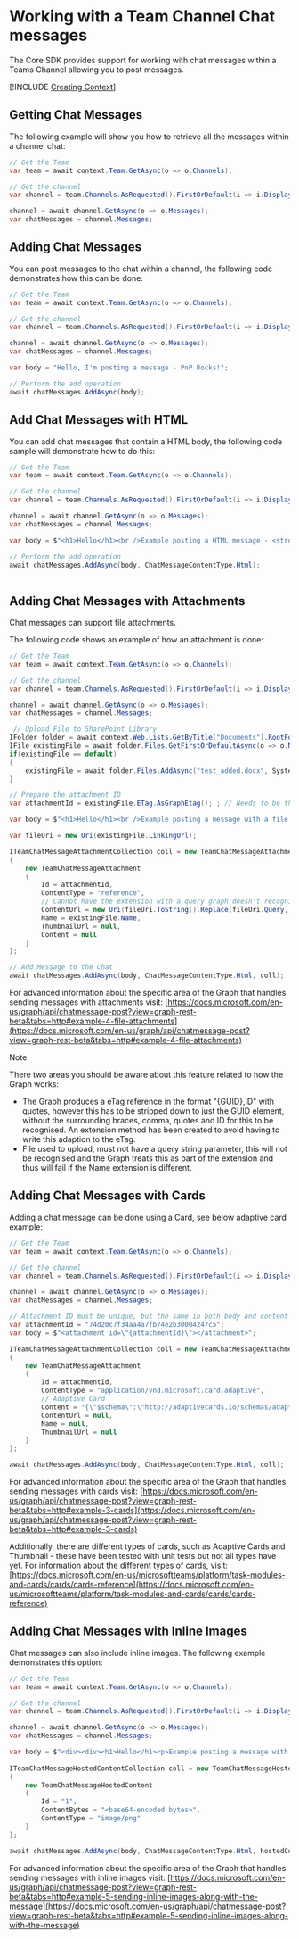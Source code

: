# Working with a Team Channel Chat messages

The Core SDK provides support for working with chat messages within a Teams Channel allowing you to post messages.

[!INCLUDE [Creating Context](fragments/creating-context.md)]

## Getting Chat Messages

The following example will show you how to retrieve all the messages within a channel chat:

```csharp
// Get the Team
var team = await context.Team.GetAsync(o => o.Channels);

// Get the channel               
var channel = team.Channels.AsRequested().FirstOrDefault(i => i.DisplayName == "General");

channel = await channel.GetAsync(o => o.Messages);
var chatMessages = channel.Messages;

```

## Adding Chat Messages

You can post messages to the chat within a channel, the following code demonstrates how this can be done:

```csharp
// Get the Team
var team = await context.Team.GetAsync(o => o.Channels);

// Get the channel
var channel = team.Channels.AsRequested().FirstOrDefault(i => i.DisplayName == "General");

channel = await channel.GetAsync(o => o.Messages);
var chatMessages = channel.Messages;

var body = "Hello, I'm posting a message - PnP Rocks!";

// Perform the add operation
await chatMessages.AddAsync(body);

```

## Add Chat Messages with HTML

You can add chat messages that contain a HTML body, the following code sample will demonstrate how to do this:

```csharp
// Get the Team
var team = await context.Team.GetAsync(o => o.Channels);

// Get the channel
var channel = team.Channels.AsRequested().FirstOrDefault(i => i.DisplayName == "General");

channel = await channel.GetAsync(o => o.Messages);
var chatMessages = channel.Messages;

var body = $"<h1>Hello</h1><br />Example posting a HTML message - <strong>PnP Rocks!</strong>";

// Perform the add operation
await chatMessages.AddAsync(body, ChatMessageContentType.Html);
                
```


## Adding Chat Messages with Attachments

Chat messages can support file attachments.

The following code shows an example of how an attachment is done:

```csharp
// Get the Team
var team = await context.Team.GetAsync(o => o.Channels);

// Get the channel
var channel = team.Channels.AsRequested().FirstOrDefault(i => i.DisplayName == "General");

channel = await channel.GetAsync(o => o.Messages);
var chatMessages = channel.Messages;

 // Upload File to SharePoint Library
IFolder folder = await context.Web.Lists.GetByTitle("Documents").RootFolder.GetAsync();
IFile existingFile = await folder.Files.GetFirstOrDefaultAsync(o => o.Name == "test_added.docx");
if(existingFile == default)
{
    existingFile = await folder.Files.AddAsync("test_added.docx", System.IO.File.OpenRead($"<path-to-file>test.docx"));
}

// Prepare the attachment ID
var attachmentId = existingFile.ETag.AsGraphEtag(); ; // Needs to be the documents eTag - just the GUID part - use this extension method

var body = $"<h1>Hello</h1><br />Example posting a message with a file attachment - <attachment id=\"{attachmentId}\"></attachment>";

var fileUri = new Uri(existingFile.LinkingUrl);

ITeamChatMessageAttachmentCollection coll = new TeamChatMessageAttachmentCollection
{
    new TeamChatMessageAttachment
    {
        Id = attachmentId,
        ContentType = "reference",
        // Cannot have the extension with a query graph doesn't recognise and think its part of file extension - include in docs.
        ContentUrl = new Uri(fileUri.ToString().Replace(fileUri.Query, "")),
        Name = existingFile.Name,
        ThumbnailUrl = null,
        Content = null
    }
};

// Add Message to the Chat
await chatMessages.AddAsync(body, ChatMessageContentType.Html, coll);
```

For advanced information about the specific area of the Graph that handles sending messages with attachments visit:
[https://docs.microsoft.com/en-us/graph/api/chatmessage-post?view=graph-rest-beta&tabs=http#example-4-file-attachments](https://docs.microsoft.com/en-us/graph/api/chatmessage-post?view=graph-rest-beta&tabs=http#example-4-file-attachments)

> [!Note]
> There two areas you should be aware about this feature related to how the Graph works:
> - The Graph produces a eTag reference in the format "{GUID},ID" with quotes, however this has to be stripped down to just the GUID element, without the surrounding braces, comma, quotes and ID for this to be recognised. An extension method has been created to avoid having to write this adaption to the eTag.
> - File used to upload, must not have a query string parameter, this will not be recognised and the Graph treats this as part of the extension and thus will fail if the Name extension is different.

## Adding Chat Messages with Cards

Adding a chat message can be done using a Card, see below adaptive card example:

```csharp
// Get the Team
var team = await context.Team.GetAsync(o => o.Channels);

// Get the channel
var channel = team.Channels.AsRequested().FirstOrDefault(i => i.DisplayName == "General");

channel = await channel.GetAsync(o => o.Messages);
var chatMessages = channel.Messages;

// Attachment ID must be unique, but the same in both body and content properties
var attachmentId = "74d20c7f34aa4a7fb74e2b30004247c5";
var body = $"<attachment id=\"{attachmentId}\"></attachment>";

ITeamChatMessageAttachmentCollection coll = new TeamChatMessageAttachmentCollection
{
    new TeamChatMessageAttachment
    {
        Id = attachmentId,
        ContentType = "application/vnd.microsoft.card.adaptive",
        // Adaptive Card
        Content = "{\"$schema\":\"http://adaptivecards.io/schemas/adaptive-card.json\",\"type\":\"AdaptiveCard\",\"version\":\"1.0\",\"body\":[{\"type\":\"Container\",\"items\":[{\"type\":\"TextBlock\",\"text\":\"Adaptive Card Example\",\"weight\":\"bolder\",\"size\":\"medium\"},{\"type\":\"ColumnSet\",\"columns\":[{\"type\":\"Column\",\"width\":\"auto\",\"items\":[{\"type\":\"Image\",\"url\":\"https://pbs.twimg.com/profile_images/3647943215/d7f12830b3c17a5a9e4afcc370e3a37e_400x400.jpeg\",\"size\":\"small\",\"style\":\"person\"}]},{\"type\":\"Column\",\"width\":\"stretch\",\"items\":[{\"type\":\"TextBlock\",\"text\":\"Matt Hidinger\",\"weight\":\"bolder\",\"wrap\":true},{\"type\":\"TextBlock\",\"spacing\":\"none\",\"text\":\"Created {{DATE(2017-02-14T06:08:39Z,SHORT)}}\",\"isSubtle\":true,\"wrap\":true}]}]}]},{\"type\":\"Container\",\"items\":[{\"type\":\"TextBlock\",\"text\":\"Now that we have defined the main rule sand features of the format ,we need to produce a schema and publish it to GitHub.The schema will be the starting point of our reference documentation.\",\"wrap\":true},{\"type\":\"FactSet\",\"facts\":[{\"title\":\"Board:\",\"value\":\"Adaptive Card\"},{\"title\":\"List:\",\"value\":\"Backlog\"},{\"title\":\"Assigned to:\",\"value\":\"Matt Hidinger\"},{\"title\":\"Duedate:\",\"value\":\"Not set\"}]}]}],\"actions\":[{\"type\":\"Action.ShowCard\",\"title\":\"Set due date\",\"card\":{\"type\":\"AdaptiveCard\",\"body\":[{\"type\":\"Input.Date\",\"id\":\"dueDate\"}],\"actions\":[{\"type\":\"Action.Submit\",\"title\":\"OK\"}]}},{\"type\":\"Action.ShowCard\",\"title\":\"Comment\",\"card\":{\"type\":\"AdaptiveCard\",\"body\":[{\"type\":\"Input.Text\",\"id\":\"comment\",\"isMultiline\":true,\"placeholder\":\"Enter your comment\"}],\"actions\":[{\"type\":\"Action.Submit\",\"title\":\"OK\"}]}}]}",
        ContentUrl = null,
        Name = null,
        ThumbnailUrl = null
    }
};

await chatMessages.AddAsync(body, ChatMessageContentType.Html, coll);

```

For advanced information about the specific area of the Graph that handles sending messages with cards visit:
[https://docs.microsoft.com/en-us/graph/api/chatmessage-post?view=graph-rest-beta&tabs=http#example-3-cards](https://docs.microsoft.com/en-us/graph/api/chatmessage-post?view=graph-rest-beta&tabs=http#example-3-cards)

Additionally, there are different types of cards, such as Adaptive Cards and Thumbnail - these have been tested with unit tests but not all types have yet.
For information about the different types of cards, visit: [https://docs.microsoft.com/en-us/microsoftteams/platform/task-modules-and-cards/cards/cards-reference](https://docs.microsoft.com/en-us/microsoftteams/platform/task-modules-and-cards/cards/cards-reference)


## Adding Chat Messages with Inline Images

Chat messages can also include inline images. The following example demonstrates this option:

```csharp
// Get the Team
var team = await context.Team.GetAsync(o => o.Channels);

// Get the channel
var channel = team.Channels.AsRequested().FirstOrDefault(i => i.DisplayName == "General");

channel = await channel.GetAsync(o => o.Messages);
var chatMessages = channel.Messages;

var body = $"<div><div><h1>Hello</h1><p>Example posting a message with inline image</p><div><span><img height=\"392\" src=\"../hostedContents/1/$value\" width=\"300\" style=\"vertical-align:bottom; width:300px; height:392px\"></span></div></div></div>";
                                
ITeamChatMessageHostedContentCollection coll = new TeamChatMessageHostedContentCollection
{
    new TeamChatMessageHostedContent
    {
        Id = "1",
        ContentBytes = "<base64-encoded bytes>",
        ContentType = "image/png"
    }
};

await chatMessages.AddAsync(body, ChatMessageContentType.Html, hostedContents: coll);
```
For advanced information about the specific area of the Graph that handles sending messages with inline images visit:
[https://docs.microsoft.com/en-us/graph/api/chatmessage-post?view=graph-rest-beta&tabs=http#example-5-sending-inline-images-along-with-the-message](https://docs.microsoft.com/en-us/graph/api/chatmessage-post?view=graph-rest-beta&tabs=http#example-5-sending-inline-images-along-with-the-message)